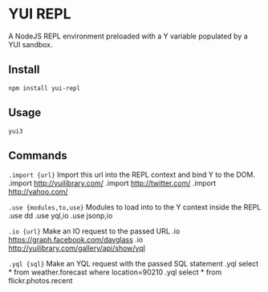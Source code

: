 # YUI REPL

A NodeJS REPL environment preloaded with a Y variable populated by a YUI sandbox.

## Install

    npm install yui-repl

## Usage

    yui3


## Commands

`.import {url}` Import this url into the REPL context and bind Y to the DOM.
    .import http://yuilibrary.com/
    .import http://twitter.com/
    .import http://yahoo.com/


`.use {modules,to,use}` Modules to load into to the Y context inside the REPL
    .use dd
    .use yql,io
    .use jsonp,io

`.io {url}` Make an IO request to the passed URL
    .io https://graph.facebook.com/davglass
    .io http://yuilibrary.com/gallery/api/show/yql

`.yql {sql}` Make an YQL request with the passed SQL statement
    .yql select * from weather.forecast where location=90210
    .yql select * from flickr.photos.recent


